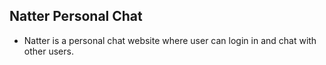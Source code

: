 ## Natter Personal Chat
- Natter is a personal chat website where user can login in and chat with other users.